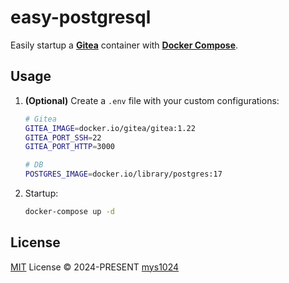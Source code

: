 # easy-postgresql

Easily startup a [**Gitea**](https://about.gitea.com/) container with [**Docker Compose**](https://docs.docker.com/compose/).

## Usage

1. **(Optional)** Create a `.env` file with your custom configurations:

    ```sh
    # Gitea
    GITEA_IMAGE=docker.io/gitea/gitea:1.22
    GITEA_PORT_SSH=22
    GITEA_PORT_HTTP=3000

    # DB
    POSTGRES_IMAGE=docker.io/library/postgres:17
    ```

2. Startup:

    ```sh
    docker-compose up -d
    ```

## License

[MIT](./LICENSE) License &copy; 2024-PRESENT [mys1024](https://github.com/mys1024)
